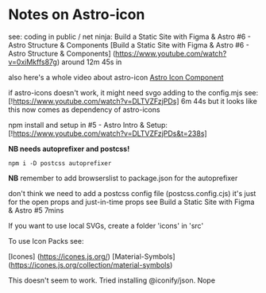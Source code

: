 # Notes on Astro-icon

see: coding in public / net ninja: Build a Static Site with Figma & Astro #6 - Astro Structure & Components
[Build a Static Site with Figma & Astro #6 - Astro Structure & Components] (https://www.youtube.com/watch?v=0xiMkffs87g)
around 12m 45s in

also here's a whole video about astro-icon
[Astro Icon Component](!https://www.youtube.com/watch?v=8LRY7-985yE)

if astro-icons doesn't work, it might need svgo adding to the config.mjs
see: [!https://www.youtube.com/watch?v=DLTVZFzjPDs] 6m 44s
but it looks like this now comes as dependency of astro-icons

npm install and setup in #5 - Astro Intro & Setup:
[!https://www.youtube.com/watch?v=DLTVZFzjPDs&t=238s]

**NB needs autoprefixer and postcss!**

```
npm i -D postcss autoprefixer
```

**NB** remember to add browserslist to package.json for the autoprefixer

don't think we need to add a postcss config file (postcss.config.cjs)
it's just for the open props and just-in-time props
see Build a Static Site with Figma & Astro #5 7mins

If you want to use local SVGs, create a folder 'icons' in 'src'

To use Icon Packs see:

[Icones] (https://icones.js.org/)
[Material-Symbols] (https://icones.js.org/collection/material-symbols)

This doesn't seem to work. Tried installing @iconify/json. Nope